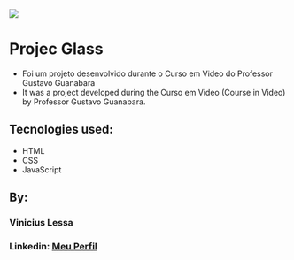 
<img src="https://i.ibb.co/QXqhLrC/pag.png" border="0" />

# Projec Glass
* Foi um projeto desenvolvido durante o Curso em Video do Professor Gustavo Guanabara
* It was a project developed during the Curso em Video (Course in Video) by Professor Gustavo Guanabara.

## Tecnologies used:
* HTML
* CSS
* JavaScript

## By:
### Vinicius Lessa 
### Linkedin:   <a href="https://www.linkedin.com/in/vin%C3%ADcius-lessa-55b21b176/" class="linkedin-button" target="_blank"> Meu Perfil </a>
